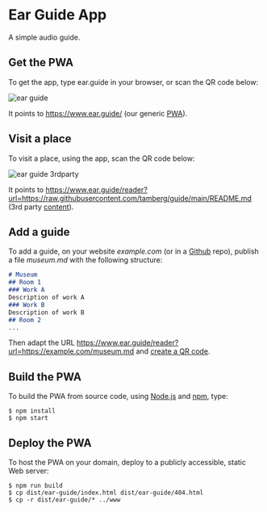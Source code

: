 # Ear Guide App
A simple audio guide.

## Get the PWA
To get the app, type ear.guide in your browser, or scan the QR code below:

![ear guide](https://github.com/ear-guide/ear-guide-app/assets/142092/fa0e4d1d-8e81-4d6e-8973-dc4c5a2c807c)

It points to https://www.ear.guide/ (our generic [PWA](https://developer.mozilla.org/en-US/docs/Web/Progressive_web_apps)).

## Visit a place
To visit a place, using the app, scan the QR code below:

![ear guide 3rdparty](https://github.com/ear-guide/ear-guide-app/assets/142092/c22d99ac-ca2d-4cc5-b8bb-ce378abcc2e3)

It points to https://www.ear.guide/reader?url=https://raw.githubusercontent.com/tamberg/guide/main/README.md (3rd party [content](https://raw.githubusercontent.com/tamberg/guide/main/README.md)).

## Add a guide
To add a guide, on your website _example.com_ (or in a [Github](https://github.com/) repo), publish a file _museum.md_ with the following structure:

```md
# Museum
## Room 1
### Work A
Description of work A
### Work B
Description of work B
## Room 2
...
```

Then adapt the URL https://www.ear.guide/reader?url=https://example.com/museum.md and [create a QR code](https://ddg.co/?q=qr+https://www.ear.guide/reader?url=https://example.com/museum.md).

## Build the PWA
To build the PWA from source code, using [Node.js](https://nodejs.org) and [npm](https://npmjs.com), type:
```console
$ npm install
$ npm start
```

## Deploy the PWA
To host the PWA on your domain, deploy to a publicly accessible, static Web server:
```console
$ npm run build
$ cp dist/ear-guide/index.html dist/ear-guide/404.html
$ cp -r dist/ear-guide/* ../www
```
